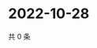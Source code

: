# 2022-10-28

共 0 条

<!-- BEGIN WEIBO -->
<!-- 最后更新时间 Fri Oct 28 2022 23:01:01 GMT+0800 (China Standard Time) -->

<!-- END WEIBO -->
